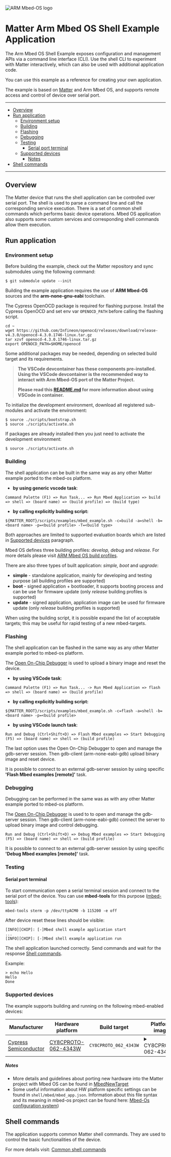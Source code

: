 ![ARM Mbed-OS logo](https://raw.githubusercontent.com/ARMmbed/mbed-os/master/logo.png)

# Matter Arm Mbed OS Shell Example Application

The Arm Mbed OS Shell Example exposes configuration and management APIs via a
command line interface (CLI). Use the shell CLI to experiment with Matter
interactively, which can also be used with additional application code.

You can use this example as a reference for creating your own application.

The example is based on
[Matter](https://github.com/project-chip/connectedhomeip) and Arm Mbed OS, and
supports remote access and control of device over serial port.

<hr>

-   [Overview](#overview)
-   [Run application](#run-application)
    -   [Environment setup](#environment-setup)
    -   [Building](#building)
    -   [Flashing](#flashing)
    -   [Debugging](#debugging)
    -   [Testing](#testing)
        -   [Serial port terminal](#serial-port-terminal)
    -   [Supported devices](#supported-devices)
        -   [Notes](#notes)
-   [Shell commands](#shell-commands)

<hr>

## Overview

The Matter device that runs the shell application can be controlled over serial
port. The shell is used to parse a command line and call the corresponding
service execution. There is a set of common shell commands which performs basic
device operations. Mbed OS application also supports some custom services and
corresponding shell commands allow them execution.

## Run application

### Environment setup

Before building the example, check out the Matter repository and sync submodules
using the following command:

    $ git submodule update --init

Building the example application requires the use of **ARM Mbed-OS** sources and
the **arm-none-gnu-eabi** toolchain.

The Cypress OpenOCD package is required for flashing purpose. Install the
Cypress OpenOCD and set env var `OPENOCD_PATH` before calling the flashing
script.

```
cd ~
wget https://github.com/Infineon/openocd/releases/download/release-v4.3.0/openocd-4.3.0.1746-linux.tar.gz
tar xzvf openocd-4.3.0.1746-linux.tar.gz
export OPENOCD_PATH=$HOME/openocd
```

Some additional packages may be needed, depending on selected build target and
its requirements.

> **The VSCode devcontainer has these components pre-installed. Using the VSCode
> devcontainer is the recommended way to interact with Arm Mbed-OS port of the
> Matter Project.**
>
> **Please read this [README.md](../../..//docs/VSCODE_DEVELOPMENT.md) for more
> information about using VSCode in container.**

To initialize the development environment, download all registered sub-modules
and activate the environment:

```
$ source ./scripts/bootstrap.sh
$ source ./scripts/activate.sh
```

If packages are already installed then you just need to activate the development
environment:

```
$ source ./scripts/activate.sh
```

### Building

The shell application can be built in the same way as any other Matter example
ported to the mbed-os platform.

-   **by using generic vscode task**:

```
Command Palette (F1) => Run Task... => Run Mbed Application => build => shell => (board name) => (build profile) => (build type)
```

-   **by calling explicitly building script:**

```
${MATTER_ROOT}/scripts/examples/mbed_example.sh -c=build -a=shell -b=<board name> -p=<build profile> -T=<build type>
```

Both approaches are limited to supported evaluation boards which are listed in
[Supported devices](#supported-devices) paragraph.

Mbed OS defines three building profiles: _develop, debug_ and _release_. For
more details please visit
[ARM Mbed OS build profiles](https://os.mbed.com/docs/mbed-os/latest/program-setup/build-profiles-and-rules.html).

There are also three types of built application: _simple, boot_ and _upgrade_:

-   **simple** - standalone application, mainly for developing and testing
    purpose (all building profiles are supported)
-   **boot** - signed application + bootloader, it supports booting process and
    can be use for firmware update (only _release_ building profiles is
    supported)
-   **update** - signed application, application image can be used for firmware
    update (only _release_ building profiles is supported)

When using the building script, it is possible expand the list of acceptable
targets; this may be useful for rapid testing of a new mbed-targets.

### Flashing

The shell application can be flashed in the same way as any other Matter example
ported to mbed-os platform.

The [Open On-Chip Debugger](http://openocd.org/) is used to upload a binary
image and reset the device.

-   **by using VSCode task**:

```
Command Palette (F1) => Run Task... -> Run Mbed Application => flash => shell => (board name) => (build profile)
```

-   **by calling explicitly building script:**

```
${MATTER_ROOT}/scripts/examples/mbed_example.sh -c=flash -a=shell -b=<board name> -p=<build profile>
```

-   **by using VSCode launch task**:

```
Run and Debug (Ctrl+Shift+D) => Flash Mbed examples => Start Debugging (F5) => (board name) => shell => (build profile)
```

The last option uses the Open On-Chip Debugger to open and manage the gdb-server
session. Then gdb-client (arm-none-eabi-gdb) upload binary image and reset
device.

It is possible to connect to an external gdb-server session by using specific
**'Flash Mbed examples [remote]'** task.

### Debugging

Debugging can be performed in the same was as with any other Matter example
ported to mbed-os platform.

The [Open On-Chip Debugger](http://openocd.org/) is used to to open and manage
the gdb-server session. Then gdb-client (arm-none-eabi-gdb) connect the server
to upload binary image and control debugging.

```
Run and Debug (Ctrl+Shift+D) => Debug Mbed examples => Start Debugging (F5) => (board name) => shell => (build profile)
```

It is possible to connect to an external gdb-server session by using specific
**'Debug Mbed examples [remote]'** task.

### Testing

#### Serial port terminal

To start communication open a serial terminal session and connect to the serial
port of the device. You can use **mbed-tools** for this purpose
([mbed-tools](https://github.com/ARMmbed/mbed-tools)):

    mbed-tools sterm -p /dev/ttyACM0 -b 115200 -e off

After device reset these lines should be visible:

    [INFO][CHIP]: [-]Mbed shell example application start
    ...
    [INFO][CHIP]: [-]Mbed shell example application run

The shell application launched correctly. Send commands and wait for the
response [Shell commands](#shell-commands).

Example:

    > echo Hello
    Hello
    Done

### Supported devices

The example supports building and running on the following mbed-enabled devices:

| Manufacturer                                          | Hardware platform                                                         | Build target          | Platform image                                                                                                                                                                 |       Status       | Platform components                                                                                                                                                                                           |
| ----------------------------------------------------- | ------------------------------------------------------------------------- | --------------------- | ------------------------------------------------------------------------------------------------------------------------------------------------------------------------------ | :----------------: | ------------------------------------------------------------------------------------------------------------------------------------------------------------------------------------------------------------- |
| [Cypress<br> Semiconductor](https://www.cypress.com/) | [CY8CPROTO-062-4343W](https://os.mbed.com/platforms/CY8CPROTO-062-4343W/) | `CY8CPROTO_062_4343W` | <details><summary>CY8CPROTO-062-4343W</summary><img src="https://os.mbed.com/media/cache/platforms/p6_wifi-bt_proto.png.250x250_q85.jpg" alt="CY8CPROTO-062-4343W"/></details> | ✔                  | <details><summary>LEDs</summary><ul><li>Unused</li></ul></details> <details><summary>Buttons</summary><ul><li>Unused</li></ul></details> <details><summary>Slider</summary><ul><li>Unused</li></ul></details> |

##### Notes

-   More details and guidelines about porting new hardware into the Matter
    project with Mbed OS can be found in
    [MbedNewTarget](../../../docs/guides/mbedos_add_new_target.md)
-   Some useful information about HW platform specific settings can be found in
    `shell/mbed/mbed_app.json`.
    Information about this file syntax and its meaning in mbed-os project can be
    found here:
    [Mbed-Os configuration system](https://os.mbed.com/docs/mbed-os/latest/program-setup/advanced-configuration.html))

## Shell commands

The application supports common Matter shell commands. They are used to control
the basic functionalities of the device.

For more details visit:
[Common shell commands](../README.md#chip-shell-command-details)
